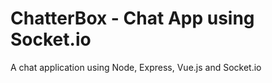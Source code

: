 # ChatterBox - Chat App using Socket.io

A chat application using Node, Express, Vue.js and Socket.io


